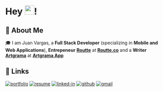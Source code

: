 # Hey <img src="https://media.giphy.com/media/hvRJCLFzcasrR4ia7z/giphy.gif" width="29px" height="29px">!


## 🚀 About Me

🎓 I am Juan Vargas, a **Full Stack Developer** (specializing in **Mobile and Web Applications**), **Entrepeneur** [**Routte**](https://routte.co/) at [**Routte.co**](https://www.routte.co) and a **Writer** [**Artgrama**](https://www.sae.org/publications/technical-papers/content/2022-01-5058/) at [**Artgrama App**](https://play.google.com/store/apps/details?id=com.thelastclown.artgrama_app&hl=es_419&gl=US)

## 🔗 Links

[![portfolio](https://img.shields.io/badge/Portfolio-5340ff?style=for-the-badge&logo=Google-chrome&logoColor=white)](https://jpvargas.dev/)
[![resume](https://img.shields.io/badge/Resume-4285F4?style=for-the-badge&logo=read-the-docs&logoColor=white)](https://drive.google.com/file/d/1gdPGUCfF5k_vEiy5hesaeY7hH0m-CAjo/view)
[![linked-in](https://img.shields.io/badge/Linked_In-0077B5?style=for-the-badge&logo=LinkedIn&logoColor=white)](https://www.linkedin.com/in/jp-vargasm/)
[![github](https://img.shields.io/badge/GitHub-000000?style=for-the-badge&logo=GitHub&logoColor=white)](https://github.com/jpvargasdev)
[![gmail](https://img.shields.io/badge/Gmail-D14836?style=for-the-badge&logo=Gmail&logoColor=white)](mailto:https://github.com/jpvargasdev)
